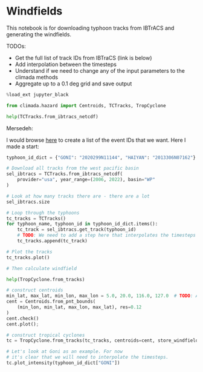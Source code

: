 # Windfields

This notebook is for downloading typhoon tracks from
IBTrACS and generating the windfields.

TODOs:

- Get the full list of track IDs from IBTraCS (link is below)
- Add interpolation between the timesteps
- Understand if we need to change any of the input parameters
  to the climada methods
- Aggregate up to a 0.1 deg grid and save output

```python
%load_ext jupyter_black
```

```python
from climada.hazard import Centroids, TCTracks, TropCyclone
```

```python
help(TCTracks.from_ibtracs_netcdf)
```

Mersedeh:

I would browse [here](https://ncics.org/ibtracs/index.php?name=browse-name)
to create a list of the event IDs that we want. Here I made a start:

```python
typhoon_id_dict = {"GONI": "2020299N11144", "HAIYAN": "2013306N07162"}
```

```python
# Download all tracks from the west pacific basin
sel_ibtracs = TCTracks.from_ibtracs_netcdf(
    provider="usa", year_range=(2006, 2022), basin="WP"
)
```

```python
# Look at how many tracks there are - there are a lot
sel_ibtracs.size
```

```python
# Loop through the typhoons
tc_tracks = TCTracks()
for typhoon_name, typhoon_id in typhoon_id_dict.items():
    tc_track = sel_ibtracs.get_track(typhoon_id)
    # TODO: We need to add a step here that interpolates the timesteps
    tc_tracks.append(tc_track)
```

```python
# Plot the tracks
tc_tracks.plot()
```

```python
# Then calculate windfield
```

```python
help(TropCyclone.from_tracks)
```

```python
# construct centroids
min_lat, max_lat, min_lon, max_lon = 5.0, 20.0, 116.0, 127.0  # TODO: Adjust
cent = Centroids.from_pnt_bounds(
    (min_lon, min_lat, max_lon, max_lat), res=0.12
)
cent.check()
cent.plot();
```

```python
# construct tropical cyclones
tc = TropCyclone.from_tracks(tc_tracks, centroids=cent, store_windfields=True)
```

```python
# Let's look at Goni as an example. For now
# it's clear that we will need to interpolate the timesteps.
tc.plot_intensity(typhoon_id_dict["GONI"])
```
